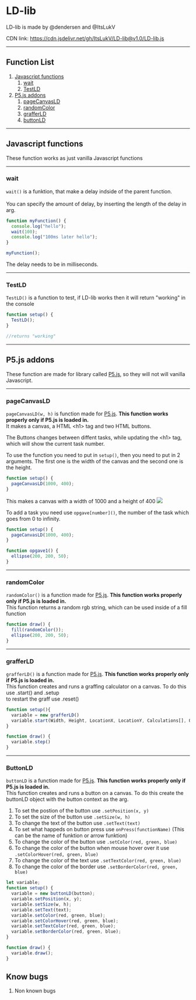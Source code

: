 # LD-lib

LD-lib is made by @dendersen and @ItsLukV

CDN link: https://cdn.jsdelivr.net/gh/ItsLukV/LD-lib@v1.0/LD-lib.js

---

## Function List

1. [Javascript functions](https://github.com/ItsLukV/LD-lib/tree/main#Javascript-functions)
   1. [wait](https://github.com/ItsLukV/LD-lib/tree/main#wait)
   2. [TestLD](https://github.com/ItsLukV/LD-lib/tree/main#testld)
2. [P5.js addons](https://github.com/ItsLukV/LD-lib/tree/main#P5.js-addons)
   1. [pageCanvasLD](https://github.com/ItsLukV/LD-lib/tree/main#canvasld)
   2. [randomColor](https://github.com/ItsLukV/LD-lib/tree/main#randomcolor)
   3. [grafferLD](https://github.com/ItsLukV/LD-lib/tree/main#randomcolor)
   4. [buttonLD](https://github.com/ItsLukV/LD-lib/tree/main#buttonLD)

---

## Javascript functions

These function works as just vanilla Javascript functions

---

### wait

`wait()` is a funktion, that make a delay indside of the parent function.<br><br>
You can specify the amount of delay, by inserting the length of the delay in arg.

```js
function myFunction() {
  console.log("hello");
  wait(100);
  console.log("100ms later hello");
}

myFunction();
```

The delay needs to be in milliseconds.

---

### TestLD

`TestLD()` is a function to test, if LD-lib works then it will return "working" in the console

```js
function setup() {
  TestLD();
}

//returns "working"
```

---

## P5.js addons

These function are made for library called [P5.js](https://p5js.org/), so they will not will vanilla Javascript.

---

### pageCanvasLD

`pageCanvasLD(w, h)` is function made for [P5.js](https://p5js.org/). **This function works properly only if P5.js is loaded in.**
<br>
It makes a canvas, a HTML \<h1> tag and two HTML buttons.<br>

The Buttons changes between diffent tasks, while updating the \<h1> tag, which will show the current task number.<br>

To use the function you need to put in `setup()`, then you need to put in 2 arguments. The first one is the width of the canvas and the second one is the height.<br>

```js
function setup() {
  pageCanvasLD(1000, 400);
}
```

This makes a canvas with a width of 1000 and a height of 400
![](https://i.imgur.com/Pbphirc.png)

To add a task you need use `opgave[number]()`, the number of the task which goes from 0 to infinity.

```js
function setup() {
  pageCanvasLD(1000, 400);
}

function opgave1() {
  ellipse(200, 200, 50);
}
```

---

### randomColor

`randomColor()` is a function made for [P5.js](https://p5js.org/). **This function works properly only if P5.js is loaded in.**
<br>
This function returns a random rgb string, which can be used inside of a fill function

```js
function draw() {
  fill(randomColor());
  ellipse(200, 200, 50);
}
```

---

### grafferLD

`grafferLD()` is a function made for [P5.js](https://p5js.org/). **This function works properly only if P5.js is loaded in.**
<br>
This function creates and runs a graffing calculator on a canvas. To do this use .start() and .setup<br>
to restart the graff use .reset()

```js
function setup(){
  variable = new grafferLD()
  variable.start(Width, Height, LocationX, LocationY, Calculations[], Operations[], Density)
}

function draw() {
  variable.step()
}

```

---

### ButtonLD

`buttonLD` is a function made for [P5.js](https://p5js.org/). **This function works properly only if P5.js is loaded in.**
<br>
This function creates and runs a button on a canvas. To do this create the buttonLD object with the button context as the arg.<br>

1. To set the postion of the button use `.setPosition(x, y)`<br>
2. To set the size of the button use `.setSize(w, h)`<br>
3. To change the text of the button use `.setText(text)`<br>
4. To set what happeds on button press use `onPress(functionName)` (This can be the name of funktion or arrow funktion)<br>
5. To change the color of the button use `.setColor(red, green, blue)`<br>
6. To change the color of the button when mouse hover over it use `.setColorHover(red, green, blue)`<br>
7. To change the color of the text use `.setTextColor(red, green, blue)`<br>
8. To change the color of the border use `.setBorderColor(red, green, blue)`<br>

```js
let variable;
function setup() {
  variable = new buttonLD(button);
  variable.setPosition(x, y);
  variable.setSize(w, h);
  variable.setText(text);
  variable.setColor(red, green, blue);
  variable.setColorHover(red, green, blue);
  variable.setTextColor(red, green, blue);
  variable.setBorderColor(red, green, blue);
}

function draw() {
  variable.draw();
}
```

## Know bugs

1. Non known bugs
